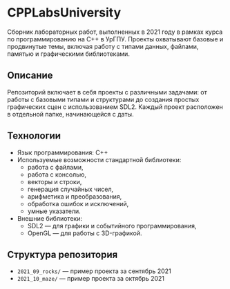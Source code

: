 # CPPLabsUniversity

Сборник лабораторных работ, выполненных в 2021 году в рамках курса по программированию на C++ в УрГПУ. Проекты охватывают базовые и продвинутые темы, включая работу с типами данных, файлами, памятью и графическими библиотеками.

## Описание

Репозиторий включает в себя проекты с различными задачами: от работы с базовыми типами и структурами до создания простых графических сцен с использованием SDL2. Каждый проект расположен в отдельной папке, начинающейся с даты.

## Технологии

- Язык программирования: C++
- Используемые возможности стандартной библиотеки:
  - работа с файлами,
  - работа с консолью,
  - векторы и строки,
  - генерация случайных чисел,
  - арифметика и преобразования,
  - обработка ошибок и исключений,
  - умные указатели.
- Внешние библиотеки:
  - SDL2 — для графики и событийного программирования,
  - OpenGL — для работы с 3D-графикой.

## Структура репозитория

- `2021_09_rocks/` — пример проекта за сентябрь 2021  
- `2021_10_maze/` — пример проекта за октябрь 2021  